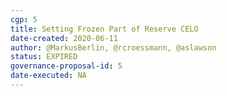 ```yaml
---
cgp: 5
title: Setting Frozen Part of Reserve CELO
date-created: 2020-06-11
author: @MarkusBerlin, @rcroessmann, @aslawson
status: EXPIRED
governance-proposal-id: 5
date-executed: NA
---
```

